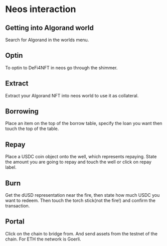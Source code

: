 # Neos interaction

## Getting into Algorand world
Search for Algorand in the worlds menu.

## Optin
To optin to DeFi4NFT in neos go through the shimmer.

## Extract
Extract your Algorand NFT into neos world to use it as collateral.

## Borrowing
Place an item on the top of the borrow table, specify the loan you want then touch the top of the table.

## Repay
Place a USDC coin object onto the well, which represents repaying. State the amount you are going to repay and touch the well or click on repay label.

## Burn
Get the dUSD representation near the fire, then state how much USDC you want to redeem. Then touch the torch stick(not the fire!) and confirm the transaction.

## Portal
Click on the chain to bridge from. And send assets from the testnet of the chain. For ETH the network is Goerli.


